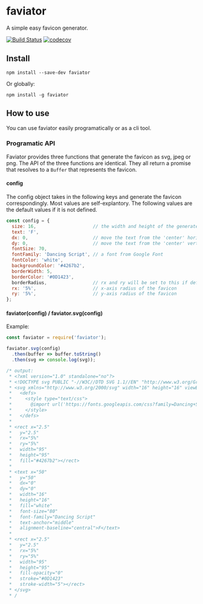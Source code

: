 # faviator
A simple easy favicon generator.

[![Build Status](https://travis-ci.org/ycmjason/faviator.svg?branch=master)](https://travis-ci.org/ycmjason/faviator)
[![codecov](https://codecov.io/gh/ycmjason/faviator/branch/master/graph/badge.svg)](https://codecov.io/gh/ycmjason/faviator)

## Install

```
npm install --save-dev faviator
```

Or globally:
```
npm install -g faviator
```

## How to use

You can use faviator easily programatically or as a cli tool. 

### Programatic API

Faviator provides three functions that generate the favicon as svg, jpeg or png. The API of the three functions are identical. They all return a promise that resolves to a `Buffer` that represents the favicon.

#### config
The config object takes in the following keys and generate the favicon correspondingly. Most values are self-explantory. The following values are the default values if it is not defined.
```javascript
const config = {
  size: 16,                     // the width and height of the generated image (in px) 
  text: 'F',
  dx: 0,                        // move the text from the 'center' horizontally
  dy: 0,                        // move the text from the 'center' vertically
  fontSize: 70,
  fontFamily: 'Dancing Script', // a font from Google Font
  fontColor: 'white',
  backgroundColor: '#4267b2',
  borderWidth: 5,
  borderColor: '#0D1423',
  borderRadius,                 // rx and ry will be set to this if defined
  rx: '5%',                     // x-axis radius of the favicon
  ry: '5%',                     // y-axis radius of the favicon
};
```

#### faviator(config) / faviator.svg(config)

Example:
```javascript
const faviator = require('faviator');

faviator.svg(config)
  .then(buffer => buffer.toString()
  .then(svg => console.log(svg));

/* output:
 * <?xml version="1.0" standalone="no"?>
 * <!DOCTYPE svg PUBLIC "-//W3C//DTD SVG 1.1//EN" "http://www.w3.org/Graphics/SVG/1.1/DTD/svg11.dtd">
 * <svg xmlns="http://www.w3.org/2000/svg" width="16" height="16" viewBox="0 0 100 100">
 *   <defs>
 *     <style type="text/css">
 *       @import url('https://fonts.googleapis.com/css?family=Dancing+Script');
 *     </style>
 *   </defs>
 * 
 * <rect x="2.5"
 *   y="2.5"
 *   rx="5%"
 *   ry="5%"
 *   width="95"
 *   height="95"
 *   fill="#4267b2"></rect>
 * 
 * <text x="50"
 *   y="50"
 *   dx="0"
 *   dy="0"
 *   width="16"
 *   height="16"
 *   fill="white"
 *   font-size="80"
 *   font-family="Dancing Script"
 *   text-anchor="middle"
 *   alignment-baseline="central">F</text>
 * 
 * <rect x="2.5"
 *   y="2.5"
 *   rx="5%"
 *   ry="5%"
 *   width="95"
 *   height="95"
 *   fill-opacity="0"
 *   stroke="#0D1423"
 *   stroke-width="5"></rect>
 * </svg>
 * / 
```

